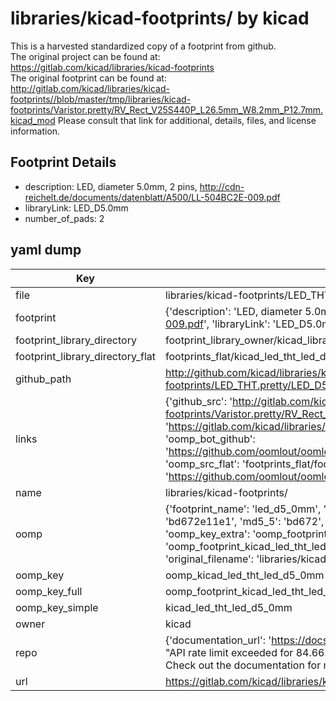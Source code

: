 # libraries/kicad-footprints/ by kicad  
This is a harvested standardized copy of a footprint from github.  
The original project can be found at:  
https://gitlab.com/kicad/libraries/kicad-footprints  
The original footprint can be found at:
http://gitlab.com/kicad/libraries/kicad-footprints//blob/master/tmp/libraries/kicad-footprints/Varistor.pretty/RV_Rect_V25S440P_L26.5mm_W8.2mm_P12.7mm.kicad_mod
Please consult that link for additional, details, files, and license information.  
## Footprint Details
* description: LED, diameter 5.0mm, 2 pins, http://cdn-reichelt.de/documents/datenblatt/A500/LL-504BC2E-009.pdf  
* libraryLink: LED_D5.0mm  
* number_of_pads: 2  
## yaml dump  
| Key | Value |  
| --- | --- |  
| file | libraries/kicad-footprints/LED_THT.pretty/LED_D5.0mm.kicad_mod |  
| footprint | {'description': 'LED, diameter 5.0mm, 2 pins, http://cdn-reichelt.de/documents/datenblatt/A500/LL-504BC2E-009.pdf', 'libraryLink': 'LED_D5.0mm', 'number_of_pads': 2} |  
| footprint_library_directory | footprint_library_owner/kicad_libraries/kicad-footprints/ |  
| footprint_library_directory_flat | footprints_flat/kicad_led_tht_led_d5_0mm/working |  
| github_path | http://github.com/kicad/libraries/kicad-footprints//blob/master/tmp/libraries/kicad-footprints/LED_THT.pretty/LED_D5.0mm.kicad_mod |  
| links | {'github_src': 'http://gitlab.com/kicad/libraries/kicad-footprints//blob/master/tmp/libraries/kicad-footprints/Varistor.pretty/RV_Rect_V25S440P_L26.5mm_W8.2mm_P12.7mm.kicad_mod', 'github_src_repo': 'https://gitlab.com/kicad/libraries/kicad-footprints', 'oomp_bot': 'footprints/kicad_led_tht_led_d5_0mm/working', 'oomp_bot_github': 'https://github.com/oomlout/oomlout_oomp_footprint_bot/tree/main/footprints/kicad_led_tht_led_d5_0mm/working', 'oomp_src_flat': 'footprints_flat/footprints_flat/kicad_led_tht_led_d5_0mm/working', 'oomp_src_flat_github': 'https://github.com/oomlout/oomlout_oomp_footprint_src/tree/main/footprints_flat/kicad_led_tht_led_d5_0mm/working'} |  
| name | libraries/kicad-footprints/ |  
| oomp | {'footprint_name': 'led_d5_0mm', 'library_name': 'led_tht', 'md5': 'bd672e11e105f69f46a2227c8e6c7d4c', 'md5_10': 'bd672e11e1', 'md5_5': 'bd672', 'md5_6': 'bd672e', 'oomp_key': 'oomp_kicad_led_tht_led_d5_0mm', 'oomp_key_extra': 'oomp_footprint_kicad_led_tht_led_d5_0mm', 'oomp_key_full': 'oomp_footprint_kicad_led_tht_led_d5_0mm_bd672e', 'oomp_key_simple': 'kicad_led_tht_led_d5_0mm', 'original_filename': 'libraries/kicad-footprints/LED_THT.pretty/LED_D5.0mm.kicad_mod', 'owner_name': 'kicad'} |  
| oomp_key | oomp_kicad_led_tht_led_d5_0mm |  
| oomp_key_full | oomp_footprint_kicad_led_tht_led_d5_0mm |  
| oomp_key_simple | kicad_led_tht_led_d5_0mm |  
| owner | kicad |  
| repo | {'documentation_url': 'https://docs.github.com/rest/overview/resources-in-the-rest-api#rate-limiting', 'message': "API rate limit exceeded for 84.66.173.59. (But here's the good news: Authenticated requests get a higher rate limit. Check out the documentation for more details.)"} |  
| url | https://gitlab.com/kicad/libraries/kicad-footprints |  

